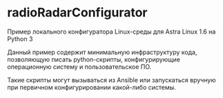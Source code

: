 # radioRadarConfigurator
Пример локального конфигуратора Linux-среды для Astra Linux 1.6 на Python 3

Данный пример содержит минимальную инфраструктуру кода, позволяющую писать
python-скрипты, конфигурирующие операционную систему и пользовательское ПО.

Такие скрипты могут вызываться из Ansible или запускаться вручную при
первичном конфигурировании какой-либо системы.

